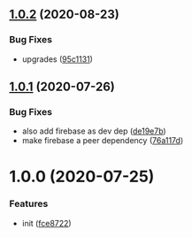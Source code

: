 ## [1.0.2](https://github.com/dword-design/vuex-entities-plugin-firebase/compare/v1.0.1...v1.0.2) (2020-08-23)


### Bug Fixes

* upgrades ([95c1131](https://github.com/dword-design/vuex-entities-plugin-firebase/commit/95c1131de8670f1a9e812bcc9031f616c69a5f50))

## [1.0.1](https://github.com/dword-design/vuex-entities-plugin-firebase/compare/v1.0.0...v1.0.1) (2020-07-26)


### Bug Fixes

* also add firebase as dev dep ([de19e7b](https://github.com/dword-design/vuex-entities-plugin-firebase/commit/de19e7bea5a7b47ead06f2ffd28e690083831090))
* make firebase a peer dependency ([76a117d](https://github.com/dword-design/vuex-entities-plugin-firebase/commit/76a117ddf379933c305930015876d396e6f93645))

# 1.0.0 (2020-07-25)


### Features

* init ([fce8722](https://github.com/dword-design/vuex-entities-plugin-firebase/commit/fce8722e07b58c0fcac56bae280a56c39b7667ec))
